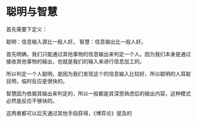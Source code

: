 # 聪明与智慧

首先需要下定义：

聪明：信息输入源比一般人好。
智慧：信息输出比一般人好。

首先明确，我们只能通过其他事物的信息输出来判定一个人。因为我们本身是通过接收其他事物的输出，也就是我们的输入来进行信息加工的。

所以判定一个人聪明，是因为我们发现这个的信息输入比较好，所以聪明的人耳聪目明，临时反应是很快的。

智慧因为依据其输出来判定的，所以一般都是其深思熟虑后的输出内容，这种模式必然是反应不够快的。

这两者都可以后天通过其他手段获得，《博弈论》提及的